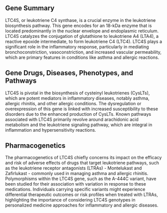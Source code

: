 ## Gene Summary
LTC4S, or leukotriene C4 synthase, is a crucial enzyme in the leukotriene biosynthesis pathway. This gene encodes for an 18-kDa enzyme that is located predominantly in the nuclear envelope and endoplasmic reticulum. LTC4S catalyzes the conjugation of glutathione to leukotriene A4 (LTA4), a reactive epoxide intermediate, to form leukotriene C4 (LTC4). LTC4S plays a significant role in the inflammatory response, particularly in mediating bronchoconstriction, vasoconstriction, and increased vascular permeability, which are primary features in conditions like asthma and allergic reactions.

## Gene Drugs, Diseases, Phenotypes, and Pathways
LTC4S is pivotal in the biosynthesis of cysteinyl leukotrienes (CysLTs), which are potent mediators in inflammatory diseases, notably asthma, allergic rhinitis, and other allergic conditions. The dysregulation or overexpression of this gene is linked with increased susceptibility to these disorders due to the enhanced production of CysLTs. Known pathways associated with LTC4S primarily revolve around arachidonic acid metabolism and the leukotriene signaling pathway, which are integral in inflammation and hypersensitivity reactions.

## Pharmacogenetics
The pharmacogenetics of LTC4S chiefly concerns its impact on the efficacy and risk of adverse effects of drugs that target leukotriene pathways, such as the leukotriene receptor antagonists (LTRAs) - Montelukast and Zafirlukast - commonly used in managing asthma and allergic rhinitis. Polymorphisms within the LTC4S gene, such as the A-444C variant, have been studied for their association with variation in response to these medications. Individuals carrying specific variants might experience differential therapeutic outcomes or risk profiles when treated with LTRAs, highlighting the importance of considering LTC4S genotypes in personalized medicine approaches for inflammatory and allergic diseases.